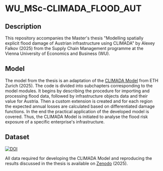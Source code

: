 # WU_MSc-CLIMADA_FLOOD_AUT
## Description
This repository accompanies the Master's thesis "Modelling spatially explicit flood damage of Austrian infrastructure using CLIMADA" by Alexey Falkov (2025) from the Supply Chain Management programme at the Vienna University of Economics and Business (WU).
## Model
The model from the thesis is an adaptation of the [CLIMADA Model](https://github.com/CLIMADA-project/climada_python?tab=readme-ov-file) from ETH Zurich (2025). The code is divided into subchapters corresponding to the model modules. It begins by describing the procedure for importing and processing flood data, followed by infrastructure objects data and their value for Austria. Then a custom extension is created and for each region the expected annual losses are calculated based on differentiated damage functions. In the end the practical application of the developed model is covered. Thus, the CLIMADA Model is initiated to analyse the flood risk exposure of a specific enterprise's infrastructure.

## Dataset
[![DOI](https://zenodo.org/badge/DOI/10.5281/zenodo.16980095.svg)](https://doi.org/10.5281/zenodo.16980095)

All data required for developing the CLIMADA Model and reproducing the results discussed in the thesis is available on [Zenodo](https://doi.org/10.5281/zenodo.16980095) (2025).


